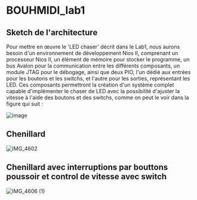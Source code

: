 # BOUHMIDI_lab1
## Sketch de l'architecture

Pour mettre en œuvre le 'LED chaser' décrit dans le Lab1, nous aurons besoin d'un environnement de développement Nios II, comprenant un processeur Nios II, un élément de mémoire pour stocker le programme, un bus Avalon pour la communication entre les différents composants, un module JTAG pour le débogage, ainsi que deux PIO, l'un dédié aux entrées pour les boutons et les switchs, et l'autre pour les sorties, représentant les LED. Ces composants permettront la création d'un système complet capable d'implémenter le chaser de LED avec la possibilité d'ajuster la vitesse à l'aide des boutons et des switchs, comme on peut le voir dans la figure qui suit :

![image](https://github.com/ESN2024/BOUHMIDI_lab1/assets/144927751/bf559541-59b8-40cd-966e-a6438853dfff)
## Chenillard
![IMG_4602](https://github.com/ESN2024/BOUHMIDI_lab1/assets/144927751/004a02d7-7741-4a00-90f4-10ebc6e0e8db)
## Chenillard avec interruptions par bouttons poussoir et control de vitesse avec switch
![IMG_4606 (1)](https://github.com/ESN2024/BOUHMIDI_lab1/assets/144927751/3d4f0ea9-49bf-4612-8a00-8c2b9f8f424f)
